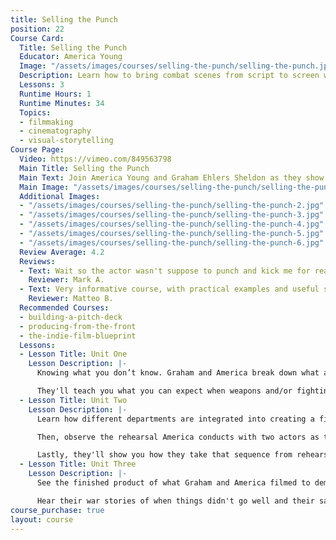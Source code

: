 ```yaml
---
title: Selling the Punch
position: 22
Course Card:
  Title: Selling the Punch
  Educator: America Young
  Image: "/assets/images/courses/selling-the-punch/selling-the-punch.jpg"
  Description: Learn how to bring combat scenes from script to screen with professional stunt coordinators America Young and Graham Ehlers Sheldon.
  Lessons: 3
  Runtime Hours: 1
  Runtime Minutes: 34
  Topics:
  - filmmaking
  - cinematography
  - visual-storytelling
Course Page:
  Video: https://vimeo.com/849563798
  Main Title: Selling the Punch
  Main Text: Join America Young and Graham Ehlers Sheldon as they show you what it takes to bring a piece of combat from script to screen. For every person who works on a film set, or even any movie lover who wants to know more about stunts, America and Graham provide a foundation in how the professionals plan, rehearse, and wind up Selling the Punch.
  Main Image: "/assets/images/courses/selling-the-punch/selling-the-punch-1.jpg"
  Additional Images:
  - "/assets/images/courses/selling-the-punch/selling-the-punch-2.jpg"
  - "/assets/images/courses/selling-the-punch/selling-the-punch-3.jpg"
  - "/assets/images/courses/selling-the-punch/selling-the-punch-4.jpg"
  - "/assets/images/courses/selling-the-punch/selling-the-punch-5.jpg"
  - "/assets/images/courses/selling-the-punch/selling-the-punch-6.jpg"
  Review Average: 4.2
  Reviews:
  - Text: Wait so the actor wasn't suppose to punch and kick me for real? I shoulda watched this class earlier. Now I can't move my leg for a few days. Thanks America and crew!
    Reviewer: Mark A.
  - Text: Very informative course, with practical examples and useful suggestions.
    Reviewer: Matteo B.
  Recommended Courses:
  - building-a-pitch-deck
  - producing-from-the-front
  - the-indie-film-blueprint
  Lessons:
  - Lesson Title: Unit One
    Lesson Description: |-
      Knowing what you don’t know. Graham and America break down what a stunt coordinator actually does and how they look at scripts differently than other film professionals.

      They'll teach you what you can expect when weapons and/or fighting are present on set. Unit One ends with a real production meeting where Graham and America discuss the scene they will film in Unit Two as director and DP.
  - Lesson Title: Unit Two
    Lesson Description: |-
      Learn how different departments are integrated into creating a fight sequence: who is consulted and what is considered.

      Then, observe the rehearsal America conducts with two actors as they stage a hand to hand combat sequence between two time travelers.

      Lastly, they'll show you how they take that sequence from rehearsal to capturing it in camera.
  - Lesson Title: Unit Three
    Lesson Description: |-
      See the finished product of what Graham and America filmed to demonstrate best practices. Stick around to learn what red flags to watch out for when you're working on a project with stunt professionals and weapons.

      Hear their war stories of when things didn't go well and their safety was at risk. Learn what to say and how to approach a situation when you don't feel safe, so you can secure a long career in the business without fear of mishaps.
course_purchase: true
layout: course
---
```


